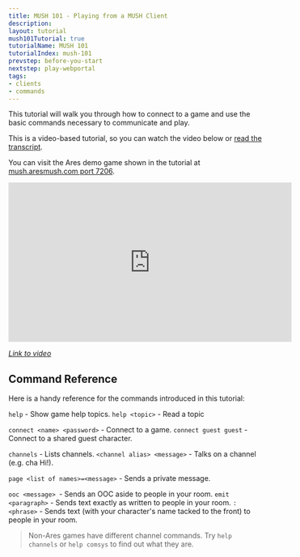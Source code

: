 ```yaml
---
title: MUSH 101 - Playing from a MUSH Client
description:
layout: tutorial
mush101Tutorial: true
tutorialName: MUSH 101
tutorialIndex: mush-101
prevstep: before-you-start
nextstep: play-webportal
tags: 
- clients
- commands
---
```


This tutorial will walk you through how to connect to a game and use the basic commands necessary to communicate and play.

This is a video-based tutorial, so you can watch the video below or [read the transcript](/mush-101/muclient-transcript.html).

You can visit the Ares demo game shown in the tutorial at [mush.aresmush.com port 7206](http://mush.aresmush.com).

<iframe width="560" height="315" src="https://www.youtube.com/embed/5q3seETzgh8" frameborder="0" allow="autoplay; encrypted-media" allowfullscreen></iframe>

*[Link to video](https://www.youtube.com/embed/5q3seETzgh8)*

## Command Reference

Here is a handy reference for the commands introduced in this tutorial:

`help` - Show game help topics.
`help <topic>` - Read a topic

`connect <name> <password>` - Connect to a game.
`connect guest guest` - Connect to a shared guest character.

`channels` - Lists channels.
`<channel alias> <message>` - Talks on a channel (e.g. cha Hi!).

`page <list of names>=<message>` - Sends a private message.

`ooc <message> `- Sends an OOC aside to people in your room.
`emit <paragraph>` - Sends text exactly as written to people in your room.
`:<phrase>` - Sends text (with your character's name tacked to the front) to people in your room.

> Non-Ares games have different channel commands.  Try `help channels` or `help comsys` to find out what they are.